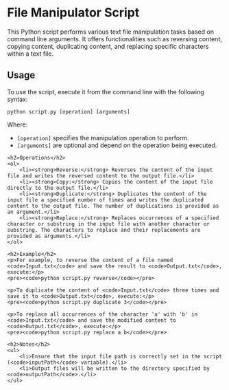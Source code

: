 <!DOCTYPE html>
<html lang="en">
<head>
    <meta charset="UTF-8">
    <meta name="viewport" content="width=device-width, initial-scale=1.0">
</head>
<body>
    <h1>File Manipulator Script</h1>
    <p>This Python script performs various text file manipulation tasks based on command line arguments. It offers functionalities such as reversing content, copying content, duplicating content, and replacing specific characters within a text file.</p>
    <h2>Usage</h2>
    <p>To use the script, execute it from the command line with the following syntax:</p>
    <pre><code>python script.py [operation] [arguments]</code></pre>
    <p>Where:</p>
    <ul>
        <li><code>[operation]</code> specifies the manipulation operation to perform.</li>
        <li><code>[arguments]</code> are optional and depend on the operation being executed.</li>
    </ul>

    <h2>Operations</h2>
    <ol>
        <li><strong>Reverse:</strong> Reverses the content of the input file and writes the reversed content to the output file.</li>
        <li><strong>Copy:</strong> Copies the content of the input file directly to the output file.</li>
        <li><strong>Duplicate:</strong> Duplicates the content of the input file a specified number of times and writes the duplicated content to the output file. The number of duplications is provided as an argument.</li>
        <li><strong>Replace:</strong> Replaces occurrences of a specified character or substring in the input file with another character or substring. The characters to replace and their replacements are provided as arguments.</li>
    </ol>

    <h2>Example</h2>
    <p>For example, to reverse the content of a file named <code>Input.txt</code> and save the result to <code>Output.txt</code>, execute:</p>
    <pre><code>python script.py reverse</code></pre>

    <p>To duplicate the content of <code>Input.txt</code> three times and save it to <code>Output.txt</code>, execute:</p>
    <pre><code>python script.py duplicate 3</code></pre>

    <p>To replace all occurrences of the character 'a' with 'b' in <code>Input.txt</code> and save the modified content to <code>Output.txt</code>, execute:</p>
    <pre><code>python script.py replace a b</code></pre>

    <h2>Notes</h2>
    <ul>
        <li>Ensure that the input file path is correctly set in the script (<code>inputPath</code> variable).</li>
        <li>Output files will be written to the directory specified by <code>outputPath</code>.</li>
    </ul>
</body>
</html>
